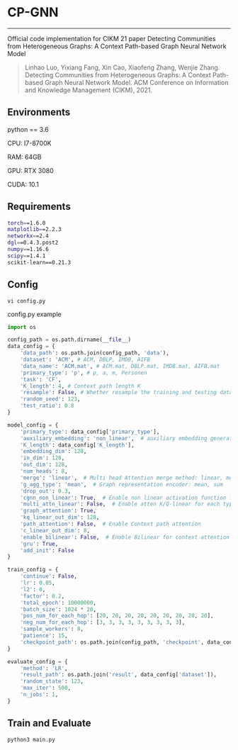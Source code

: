 # CP-GNN

----

Official code implementation for CIKM 21 paper Detecting Communities from Heterogeneous Graphs: A Context Path-based Graph Neural Network Model

> Linhao Luo, Yixiang Fang, Xin Cao, Xiaofeng Zhang, Wenjie Zhang. Detecting Communities from Heterogeneous Graphs: A Context Path-based Graph Neural Network Model. ACM Conference on Information and Knowledge Management (CIKM), 2021.

## Environments

python == 3.6

CPU: I7-8700K 

RAM: 64GB

GPU: RTX 3080 

CUDA: 10.1

## Requirements

```bash
torch==1.6.0
matplotlib==2.2.3
networkx==2.4
dgl==0.4.3.post2
numpy==1.16.6
scipy==1.4.1
scikit-learn==0.21.3
```

## Config

```
vi config.py
```
config.py example

```python
import os

config_path = os.path.dirname(__file__)
data_config = {
    'data_path': os.path.join(config_path, 'data'),
    'dataset': 'ACM', # ACM, DBLP, IMDB, AIFB
    'data_name': 'ACM.mat', # ACM.mat, DBLP.mat, IMDB.mat, AIFB.mat
    'primary_type': 'p', # p, a, m, Personen
    'task': 'CF',
    'K_length': 4, # Context path length K
    'resample': False, # Whether resample the training and testing dataset
    'random_seed': 123,
    'test_ratio': 0.8
}

model_config = {
    'primary_type': data_config['primary_type'],
    'auxiliary_embedding': 'non_linear',  # auxiliary embedding generating method: non_linear, linear, emb
    'K_length': data_config['K_length'],
    'embedding_dim': 128,
    'in_dim': 128,
    'out_dim': 128,
    'num_heads': 8,
    'merge': 'linear',  # Multi head Attention merge method: linear, mean, stack
    'g_agg_type': 'mean',  # Graph representation encoder: mean, sum
    'drop_out': 0.3,
    'cgnn_non_linear': True,  # Enable non linear activation function for CGNN
    'multi_attn_linear': False,  # Enable atten K/Q-linear for each type
    'graph_attention': True,
    'kq_linear_out_dim': 128,
    'path_attention': False,  # Enable Context path attention
    'c_linear_out_dim': 8,
    'enable_bilinear': False,  # Enable Bilinear for context attention
    'gru': True,
    'add_init': False
}

train_config = {
    'continue': False,
    'lr': 0.05,
    'l2': 0,
    'factor': 0.2,
    'total_epoch': 10000000,
    'batch_size': 1024 * 20,
    'pos_num_for_each_hop': [20, 20, 20, 20, 20, 20, 20, 20, 20],
    'neg_num_for_each_hop': [3, 3, 3, 3, 3, 3, 3, 3, 3],
    'sample_workers': 8,
    'patience': 15,
    'checkpoint_path': os.path.join(config_path, 'checkpoint', data_config['dataset'])
}

evaluate_config = {
    'method': 'LR',
    'result_path': os.path.join('result', data_config['dataset']),
    'random_state': 123,
    'max_iter': 500,
    'n_jobs': 1,
}
```

## Train and Evaluate
``` bash
python3 main.py
```
